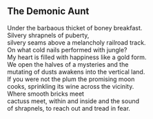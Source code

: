 The Demonic Aunt
----------------
Under the barbaous thicket of boney breakfast.  
Silvery shrapnels of puberty,  
silvery seams above a melancholy railroad track.  
On what cold nails performed with jungle?  
My heart is filled with happiness like a gold form.  
We open the halves of a mysteries and the  
mutating of dusts awakens into the vertical land.  
If you were not the plum the promising moon  
cooks, sprinkling its wine across the vicinity.  
Where smooth bricks meet  
cactuss meet, within and inside and the sound  
of shrapnels, to reach out and tread in fear.  
